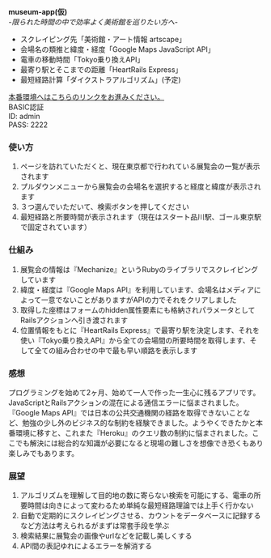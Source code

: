 **museum-app(仮)**  
*-限られた時間の中で効率よく美術館を巡りたい方へ-*

- スクレイピング先「美術館・アート情報 artscape」
- 会場名の類推と緯度・経度「Google Maps JavaScript API」
- 電車の移動時間「Tokyo乗り換えAPI」
- 最寄り駅とそこまでの距離「HeartRails Express」
- 最短経路計算「ダイクストラアルゴリズム」(予定)

[本番環境へはこちらのリンクをお進みください。](https://scraper-35207.herokuapp.com/)  
BASIC認証  
ID: admin  
PASS: 2222  

### 使い方
1. ページを訪れていただくと、現在東京都で行われている展覧会の一覧が表示されます
2. プルダウンメニューから展覧会の会場名を選択すると経度と緯度が表示されます
3. ３つ選んでいただいて、検索ボタンを押してください
4. 最短経路と所要時間が表示されます（現在はスタート品川駅、ゴール東京駅で固定されています）

### 仕組み
1. 展覧会の情報は『Mechanize』というRubyのライブラリでスクレイピングしています
2. 緯度・経度は『Google Maps API』を利用しています、会場名はメディアによって一意でないことがありますがAPIの力でそれをクリアしました
3. 取得した座標はフォームのhidden属性要素にも格納されパラメータとしてRailsアクションへ引き渡されます
4. 位置情報をもとに『HeartRails Express』で最寄り駅を決定します、それを使い『Tokyo乗り換えAPI』から全ての会場間の所要時間を取得します、そして全ての組み合わせの中で最も早い順路を表示します

### 感想
プログラミングを始めて2ヶ月、始めて一人で作った一生心に残るアプリです。JavaScriptとRailsアクションの混在による通信エラーに悩まされました。『Google Maps API』では日本の公共交通機関の経路を取得できないことなど、勉強の少し外のビジネス的な制約を経験できました。ようやくできたかと本番環境に移すと、これまた『Heroku』のクエリ数の制約に悩まされました。ここでも解決には総合的な知識が必要になると現場の難しさを想像でき恐くもあり楽しみでもあります。

### 展望
1. アルゴリズムを理解して目的地の数に寄らない検索を可能にする、電車の所要時間は向きによって変わるため単純な最短経路理論では上手く行かない
2. 自動で定期的にスクレイピングさせる、カウントをデータベースに記録するなど方法は考えられるがまずは常套手段を学ぶ
3. 検索結果に展覧会の画像やurlなどを記載し美しくする
4. API間の表記ゆれによるエラーを解消する
